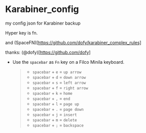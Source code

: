 # Karabiner_config
my config json for Karabiner backup


Hyper key is fn.

and (SpaceFN)[https://github.com/dofy/karabiner_complex_rules]

thanks:
(@dofy)[https://github.com/dofy]


- Use the `spacebar` as `Fn` key on a Filco Minila keyboard.
    > - `spacebar` + `e` = `up arrow`
    > - `spacebar` + `d` = `down arrow`
    > - `spacebar` + `s` = `left arrow`
    > - `spacebar` + `f` = `right arrow`
    > - `spacebar` + `k` = `home`
    > - `spacebar` + `,` = `end`
    > - `spacebar` + `l` = `page up`
    > - `spacebar` + `.` = `page down`
    > - `spacebar` + `j` = `insert`
    > - `spacebar` + `m` = `delete`
    > - `spacebar` + `;` = `backspace`
